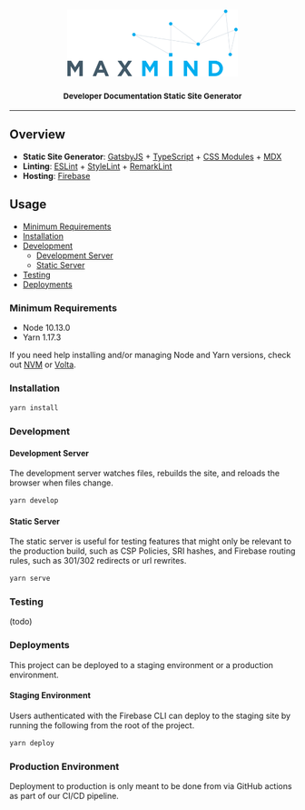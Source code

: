 <h3 align="center">
  <img 
    alt="MaxMind" 
    src="src/images/maxmind-logo-with-styles.svg" 
    width="300"
  />
  <br/>
  <br/>
  <small>Developer Documentation Static Site Generator</small>
</h3>

- - -

## Overview

* __Static Site Generator__: [GatsbyJS](https://www.gatsbyjs.org/) + 
[TypeScript](https://www.typescriptlang.org/) + 
[CSS Modules](https://github.com/css-modules/css-modules) + 
[MDX](https://mdxjs.com/)
* __Linting__: [ESLint](https://eslint.org/) +
[StyleLint](https://stylelint.io/) + 
[RemarkLint](https://github.com/remarkjs/remark-lint)
* __Hosting__: [Firebase](https://firebase.google.com/docs/hosting)


## Usage

* [Minimum Requirements](#minimum-requirements)
* [Installation](#installation)
* [Development](#development)
  * [Development Server](#development-server)
  * [Static Server](#static-server)
* [Testing](#testing)
* [Deployments](#deployments)

### Minimum Requirements
* Node 10.13.0
* Yarn 1.17.3

If you need help installing and/or managing Node and Yarn versions, check out [NVM](https://github.com/nvm-sh/nvm) or [Volta](https://docs.volta.sh/guide/).

### Installation
```sh
yarn install
```

### Development

#### Development Server
The development server watches files, rebuilds the site, and reloads the browser when files change.

```sh
yarn develop
```

#### Static Server
The static server is useful for testing features that might only be relevant to the production build, such as CSP Policies, SRI hashes, and Firebase routing rules, such as 301/302 redirects or url rewrites.

```sh
yarn serve
```

### Testing

(todo)

### Deployments
This project can be deployed to a staging environment or a production environment.

#### Staging Environment

Users authenticated with the Firebase CLI can deploy to the staging site by running the following from the root of the project.

```sh
yarn deploy
```

### Production Environment

Deployment to production is only meant to be done from via GitHub actions as part of our CI/CD pipeline. 
